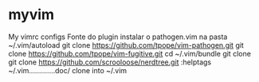 # myvim
My vimrc configs
Fonte do plugin
instalar o pathogen.vim na pasta ~/.vim/autoload
git clone https://github.com/tpope/vim-pathogen.git
git clone https://github.com/tpope/vim-fugitive.git
cd ~/.vim/bundle
git clone git clone https://github.com/scrooloose/nerdtree.git
:helptags ~/.vim.............doc/
clone into ~/.vim
